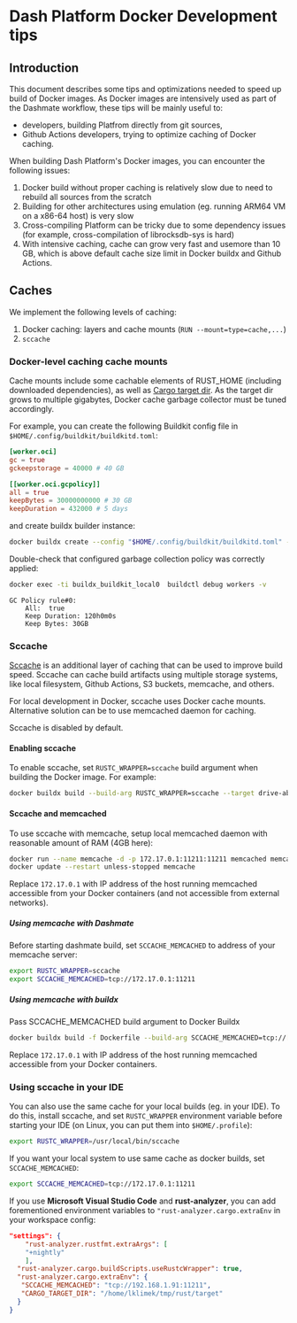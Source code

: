 # Dash Platform Docker Development tips

## Introduction

This document describes some tips and optimizations needed to speed up build of Docker images.
As Docker images are intensively used as part of the Dashmate workflow, these tips will be mainly
useful to:

* developers, building Platfrom directly from git sources,
* Github Actions developers, trying to optimize caching of Docker caching.

When building Dash Platform's Docker images, you can encounter the following issues:

1. Docker build without proper caching is relatively slow due to need to rebuild all sources from the scratch
2. Building for other architectures using emulation (eg. running ARM64 VM on a x86-64 host) is very slow
3. Cross-compiling Platform can be tricky due to some dependency issues (for example, cross-compilation of
   librocksdb-sys is hard)
4. With intensive caching, cache can grow very fast and usemore than 10 GB, which is above default cache size limit in
   Docker buildx and Github Actions.

## Caches

We implement the following levels of caching:

1. Docker caching: layers and cache mounts (`RUN --mount=type=cache,...`)
2. `sccache`

### Docker-level caching cache mounts

Cache mounts include some cachable elements of RUST_HOME (including downloaded dependencies), as well as
[Cargo target dir](https://doc.rust-lang.org/cargo/guide/build-cache.html). As the target dir grows to multiple
gigabytes, Docker cache garbage collector must be tuned accordingly.

For example, you can create the following Buildkit config file in `$HOME/.config/buildkit/buildkitd.toml`:

```toml
[worker.oci]
gc = true
gckeepstorage = 40000 # 40 GB

[[worker.oci.gcpolicy]]
all = true
keepBytes = 30000000000 # 30 GB
keepDuration = 432000 # 5 days
```

and create buildx builder instance:

```bash
docker buildx create --config "$HOME/.config/buildkit/buildkitd.toml" --name local --use --bootstrap
```

Double-check that configured garbage collection policy was correctly applied:

```bash
docker exec -ti buildx_buildkit_local0  buildctl debug workers -v
```

```plain
GC Policy rule#0:
    All:  true
    Keep Duration: 120h0m0s
    Keep Bytes: 30GB
```

### Sccache

[Sccache](https://github.com/mozilla/sccache) is an additional layer of caching that can be used to improve build speed. Sccache can cache build artifacts using multiple storage systems, like local filesystem, Github Actions, S3 buckets, memcache, and others.

For local development in Docker, sccache uses Docker cache mounts. Alternative solution can be to use memcached daemon for caching.

Sccache is disabled by default.

#### Enabling sccache

To enable sccache, set `RUSTC_WRAPPER=sccache` build argument when building the Docker image. For example:

```bash
docker buildx build --build-arg RUSTC_WRAPPER=sccache --target drive-abci .
```

#### Sccache and memcached

To use sccache with memcache, setup local memcached daemon with reasonable amount of RAM (4GB here):

```bash
docker run --name memcache -d -p 172.17.0.1:11211:11211 memcached memcached -m 4096 -l 0.0.0.0
docker update --restart unless-stopped memcache 
```

Replace `172.17.0.1` with IP address of the host running memcached accessible from your Docker containers (and not accessible from external networks).

##### Using memcache with Dashmate

Before starting dashmate build, set `SCCACHE_MEMCACHED` to address of your memcache server:

```bash
export RUSTC_WRAPPER=sccache
export SCCACHE_MEMCACHED=tcp://172.17.0.1:11211
```

##### Using memcache with buildx

Pass SCCACHE_MEMCACHED build argument to Docker Buildx

```bash
docker buildx build -f Dockerfile --build-arg SCCACHE_MEMCACHED=tcp://[your.ip.address.here]:11211 --progress=plain --target drive-abci .
```

Replace `172.17.0.1` with IP address of the host running memcached accessible from your Docker containers.

### Using sccache in your IDE

You can also use the same cache for your local builds (eg. in your IDE). To do this, install sccache, and set `RUSTC_WRAPPER` environment variable before starting your IDE (on Linux, you can put them into `$HOME/.profile`):

```bash
export RUSTC_WRAPPER=/usr/local/bin/sccache
```

If you want your local system to use same cache as docker builds, set `SCCACHE_MEMCACHED`:

```bash
export SCCACHE_MEMCACHED=tcp://172.17.0.1:11211
```

If you use **Microsoft Visual Studio Code** and **rust-analyzer**, you can add forementioned environment variables to `"rust-analyzer.cargo.extraEnv` in your workspace config:

```json
"settings": {
    "rust-analyzer.rustfmt.extraArgs": [
    "+nightly"
    ],
  "rust-analyzer.cargo.buildScripts.useRustcWrapper": true,
  "rust-analyzer.cargo.extraEnv": {
   "SCCACHE_MEMCACHED": "tcp://192.168.1.91:11211",
   "CARGO_TARGET_DIR": "/home/lklimek/tmp/rust/target"
  }
}
```
